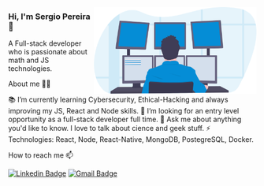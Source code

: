 <a href="https://www.linkedin.com/in/sergio-hg-pereira/"><img align="right" src="https://github.com/tiago-web/tiago-web/blob/master/images/illustration2.svg" width="330"/></a>

### Hi, I'm Sergio Pereira 👋

A Full-stack developer who is passionate about math and JS technologies.

About me 👨‍💻

📚 I’m currently learning Cybersecurity, Ethical-Hacking and always improving my JS, React and Node skills.
🧐 I’m looking for an entry level opportunity as a full-stack developer full time.
💬 Ask me about anything you'd like to know. I love to talk about cience and geek stuff.
⚡ Technologies: React, Node, React-Native, MongoDB, PostegreSQL, Docker.

How to reach me 📫

[![Linkedin Badge](https://img.shields.io/badge/-sergio-hg-pereira-blue?style=flat-square&logo=Linkedin&logoColor=white&link=https://www.linkedin.com/in/sergio-hg-pereira/)](https://www.linkedin.com/in/sergio-hg-pereira/)
[![Gmail Badge](https://img.shields.io/badge/-sergiohgp@gmail.com-c14438?style=flat-square&logo=Gmail&logoColor=white&link=mailto:sergiohgp@gmail.com)](mailto:sergiohgp@gmail.com)
